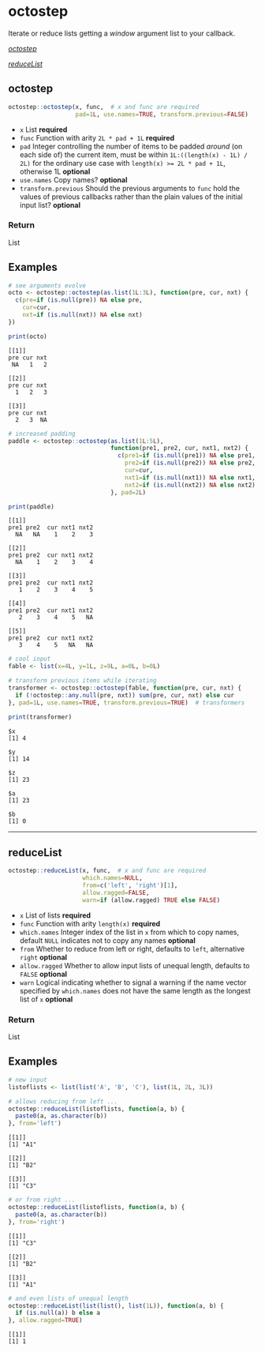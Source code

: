 octostep
================

Iterate or reduce lists getting a *window* argument list to your callback.

*[octostep](#octostep)*

*[reduceList](#reducelist)*

octostep
--------

``` r
octostep::octostep(x, func,  # x and func are required
                   pad=1L, use.names=TRUE, transform.previous=FALSE)
```

-   `x` List **required**
-   `func` Function with arity `2L * pad + 1L` **required**
-   `pad` Integer controlling the number of items to be padded *around* (on each side of) the current item, must be within `1L:((length(x) - 1L) / 2L)` for the ordinary use case with `length(x) >= 2L * pad + 1L`, otherwise 1L **optional**
-   `use.names` Copy names? **optional**
-   `transform.previous` Should the previous arguments to `func` hold the values of previous callbacks rather than the plain values of the initial input list? **optional**

### Return

List

Examples
--------

``` r
# see arguments evolve
octo <- octostep::octostep(as.list(1L:3L), function(pre, cur, nxt) {
  c(pre=if (is.null(pre)) NA else pre, 
    cur=cur, 
    nxt=if (is.null(nxt)) NA else nxt)
})

print(octo)
```

    [[1]]
    pre cur nxt 
     NA   1   2 

    [[2]]
    pre cur nxt 
      1   2   3 

    [[3]]
    pre cur nxt 
      2   3  NA 

``` r
# increased padding
paddle <- octostep::octostep(as.list(1L:5L), 
                             function(pre1, pre2, cur, nxt1, nxt2) {
                               c(pre1=if (is.null(pre1)) NA else pre1, 
                                 pre2=if (is.null(pre2)) NA else pre2, 
                                 cur=cur, 
                                 nxt1=if (is.null(nxt1)) NA else nxt1,
                                 nxt2=if (is.null(nxt2)) NA else nxt2)
                             }, pad=2L)

print(paddle)
```

    [[1]]
    pre1 pre2  cur nxt1 nxt2 
      NA   NA    1    2    3 

    [[2]]
    pre1 pre2  cur nxt1 nxt2 
      NA    1    2    3    4 

    [[3]]
    pre1 pre2  cur nxt1 nxt2 
       1    2    3    4    5 

    [[4]]
    pre1 pre2  cur nxt1 nxt2 
       2    3    4    5   NA 

    [[5]]
    pre1 pre2  cur nxt1 nxt2 
       3    4    5   NA   NA 

``` r
# cool input
fable <- list(x=4L, y=1L, z=9L, a=0L, b=0L)

# transform previous items while iterating
transformer <- octostep::octostep(fable, function(pre, cur, nxt) {
  if (!octostep::any.null(pre, nxt)) sum(pre, cur, nxt) else cur
}, pad=1L, use.names=TRUE, transform.previous=TRUE)  # transformers

print(transformer)
```

    $x
    [1] 4

    $y
    [1] 14

    $z
    [1] 23

    $a
    [1] 23

    $b
    [1] 0

------------------------------------------------------------------------

reduceList
----------

``` r
octostep::reduceList(x, func,  # x and func are required
                     which.names=NULL, 
                     from=c('left', 'right')[1],
                     allow.ragged=FALSE, 
                     warn=if (allow.ragged) TRUE else FALSE)
```

-   `x` List of lists **required**
-   `func` Function with arity `length(x)` **required**
-   `which.names` Integer index of the list in `x` from which to copy names, default `NULL` indicates not to copy any names **optional**
-   `from` Whether to reduce from left or right, defaults to `left`, alternative `right` **optional**
-   `allow.ragged` Whether to allow input lists of unequal length, defaults to `FALSE` **optional**
-   `warn` Logical indicating whether to signal a warning if the name vector specified by `which.names` does not have the same length as the longest list of `x` **optional**

### Return

List

Examples
--------

``` r
# new input
listoflists <- list(list('A', 'B', 'C'), list(1L, 2L, 3L))

# allows reducing from left ...
octostep::reduceList(listoflists, function(a, b) {
  paste0(a, as.character(b))
}, from='left')
```

    [[1]]
    [1] "A1"

    [[2]]
    [1] "B2"

    [[3]]
    [1] "C3"

``` r
# or from right ...
octostep::reduceList(listoflists, function(a, b) {
  paste0(a, as.character(b))
}, from='right')
```

    [[1]]
    [1] "C3"

    [[2]]
    [1] "B2"

    [[3]]
    [1] "A1"

``` r
# and even lists of unequal length
octostep::reduceList(list(list(), list(1L)), function(a, b) {
  if (is.null(a)) b else a
}, allow.ragged=TRUE)
```

    [[1]]
    [1] 1
